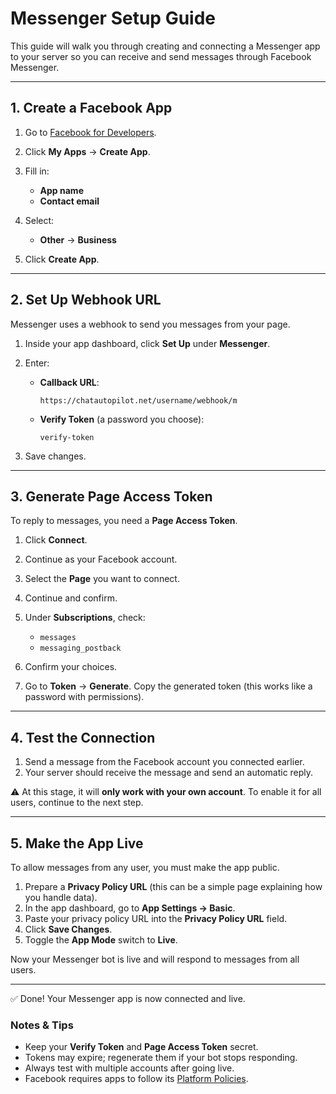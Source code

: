 # Messenger Setup Guide

This guide will walk you through creating and connecting a Messenger app to your server so you can receive and send messages through Facebook Messenger.

---

## 1. Create a Facebook App

1. Go to [Facebook for Developers](https://developer.facebook.com/).
2. Click **My Apps** → **Create App**.
3. Fill in:

   * **App name**
   * **Contact email**
4. Select:

   * **Other** → **Business**
5. Click **Create App**.

---

## 2. Set Up Webhook URL

Messenger uses a webhook to send you messages from your page.

1. Inside your app dashboard, click **Set Up** under **Messenger**.
2. Enter:

   * **Callback URL**:

     ```
     https://chatautopilot.net/username/webhook/m
     ```
   * **Verify Token** (a password you choose):

     ```
     verify-token
     ```
3. Save changes.

---

## 3. Generate Page Access Token

To reply to messages, you need a **Page Access Token**.

1. Click **Connect**.
2. Continue as your Facebook account.
3. Select the **Page** you want to connect.
4. Continue and confirm.
5. Under **Subscriptions**, check:

   * `messages`
   * `messaging_postback`
6. Confirm your choices.
7. Go to **Token** → **Generate**.
   Copy the generated token (this works like a password with permissions).

---

## 4. Test the Connection

1. Send a message from the Facebook account you connected earlier.
2. Your server should receive the message and send an automatic reply.

⚠️ At this stage, it will **only work with your own account**. To enable it for all users, continue to the next step.

---

## 5. Make the App Live

To allow messages from any user, you must make the app public.

1. Prepare a **Privacy Policy URL** (this can be a simple page explaining how you handle data).
2. In the app dashboard, go to **App Settings → Basic**.
3. Paste your privacy policy URL into the **Privacy Policy URL** field.
4. Click **Save Changes**.
5. Toggle the **App Mode** switch to **Live**.

Now your Messenger bot is live and will respond to messages from all users.

---

✅ Done! Your Messenger app is now connected and live.

### Notes & Tips

* Keep your **Verify Token** and **Page Access Token** secret.
* Tokens may expire; regenerate them if your bot stops responding.
* Always test with multiple accounts after going live.
* Facebook requires apps to follow its [Platform Policies](https://developers.facebook.com/policy/).

